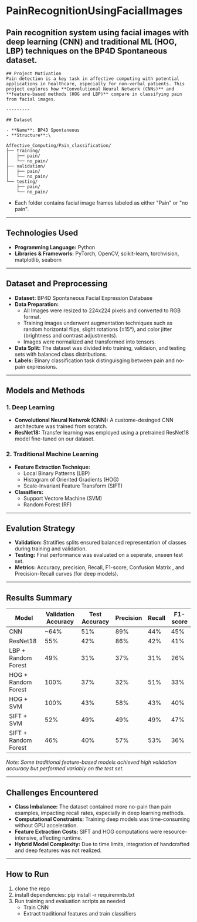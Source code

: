 # PainRecognitionUsingFacialImages
Pain recognition system using facial images with deep learning (CNN) and traditional ML (HOG, LBP) techniques on the BP4D Spontaneous dataset.
---------
```
## Project Motivation
Pain detection is a key task in affective computing with potential applications in healthcare, especially for non-verbal patients. This project explores how **Convolutional Neural Network (CNNs)** and **feature-based methods (HOG and LBP)** compare in classifying pain from facial images.

---------

## Dataset

- **Name**: BP4D Spontaneous
- **Structure**:\

Affective_Computing/Pain_classification/
├── training/
│   ├── pain/
│   └── no_pain/
├── validation/
│   ├── pain/
│   └── no_pain/
└── testing/
    ├── pain/
    └── no_pain/

```

- Each folder contains facial image frames labeled as either "Pain" or "no pain".
--------

## Technologies Used
- **Programming Language:** Python
- **Libraries & Frameworls:** PyTorch, OpenCV, scikit-learn, torchvision, matplotlib, seaborn

-----
## Dataset and Preprocessing

- **Dataset:** BP4D Spontaneous Facial Expression Database
- **Data Preparation:**
  - All Images were resized to 224x224 pixels and converted to RGB format.
  - Training images underwent augmentation techniques such as random horizontal flips, slight rotations (±15°), and color jitter (brightness and contrast adjustments).
  - Images were normalized and transformed into tensors.
- **Data Split:** The dataset was divided into training, validaion, and testing sets with balanced class distributions.
- **Labels:** Binary classification task distinguisging between pain and no-pain expressions.


-----

## Models and Methods

### 1. Deep Learning 
- **Convolutional Neural Netwrok (CNN):** A custome-desinged CNN architecture was trained from scratch.
- **ResNet18:** Transfer learning was employed using a pretrained ResNet18 model fine-tuned on our dataset.

### 2. Traditional Machine Learning
- **Feature Extraction Technique:**
  - Local Binary Patterns (LBP)
  - Histogram of Oriented Gradients (HOG)
  - Scale-Invariant Feature Transform (SIFT)
- **Classifiers:**
  - Support Vectore Machine (SVM)
  - Random Forest (RF)


------

## Evalution Strategy

- **Validation:** Stratifies splits ensured balanced representation of classes during training and validation.
- **Testing:** Final performance was evaluated on a seperate, unseen test set.
- **Metrics:** Accuracy, precision, Recall, F1-score, Confusion Matrix , and Precision-Recall curves (for deep models).

-------

## Results Summary

| Model                | Validation Accuracy | Test Accuracy | Precision | Recall | F1-score |
|----------------------|---------------------|---------------|-----------|--------|----------|
| CNN                  | ~64%                | 51%           | 89%       | 44%    | 45%      |
| ResNet18             | 55%                 | 42%           | 86%       | 42%    | 41%      |
| LBP + Random Forest   | 49%                 | 31%           | 37%       | 31%    | 26%      |
| HOG + Random Forest   | 100%                | 37%           | 32%       | 51%    | 33%      |
| HOG + SVM            | 100%                | 43%           | 58%       | 43%    | 40%      |
| SIFT + SVM           | 52%                 | 49%           | 49%       | 49%    | 47%      |
| SIFT + Random Forest  | 46%                 | 40%           | 57%       | 53%    | 36%      |

*Note: Some traditional feature-based models achieved high validation accuracy but performed variably on the test set.*

------

## Challenges Encountered

- **Class Imbalance:** The dataset contained more no-pain than pain examples, impacting recall rates, especially in deep learning methods.
- **Computational Constraints:** Training deep models was time-consuming without GPU acceleration.
- **Feature Extraction Costs:** SIFT and HOG computations were resource-intensive, affecting runtime.
- **Hybrid Model Complexity:** Due to time limits, integration of handcrafted and deep features was not realized.


-----

## How to Run

1. clone the repo
2. install dependencies:
   pip install -r requiremnts.txt
3. Run training and evaluation scripts as needed
   - Train CNN
   - Extract traditional features and train classifiers
